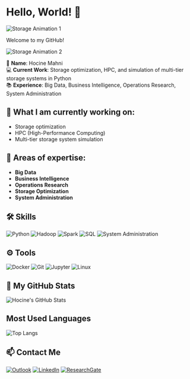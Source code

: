 # Hello, World! 👋

![Storage Animation 1](https://media2.giphy.com/media/xUPGGDNsLvqsBOhuU0/200w.gif?cid=6c09b952f5khccs1rtqosojejavckrij1miljt3bcpovpw5l&ep=v1_gifs_search&rid=200w.gif&ct=g)

Welcome to my GitHub!

![Storage Animation 2](https://cdn.pixabay.com/animation/2022/10/18/08/30/08-30-16-64_512.gif)


💼 **Name**: Hocine Mahni  
💻 **Current Work**: Storage optimization, HPC, and simulation of multi-tier storage systems in Python  
📚 **Experience**: Big Data, Business Intelligence, Operations Research, System Administration

## 🔧 What I am currently working on:
- Storage optimization
- HPC (High-Performance Computing)
- Multi-tier storage system simulation

## 🌱 Areas of expertise:
- **Big Data**
- **Business Intelligence**
- **Operations Research**
- **Storage Optimization**
- **System Administration**

## 🛠️ Skills
![Python](https://img.shields.io/badge/-Python-3776AB?style=flat-square&logo=python&logoColor=white)
![Hadoop](https://img.shields.io/badge/-Hadoop-66CCFF?style=flat-square&logo=apache-hadoop&logoColor=white)
![Spark](https://img.shields.io/badge/-Apache%20Spark-E25A1C?style=flat-square&logo=apache-spark&logoColor=white)
![SQL](https://img.shields.io/badge/-SQL-4479A1?style=flat-square&logo=postgresql&logoColor=white)
![System Administration](https://img.shields.io/badge/-System%20Administration-007ACC?style=flat-square&logo=linux&logoColor=white)

## ⚙️ Tools
![Docker](https://img.shields.io/badge/-Docker-2496ED?style=flat-square&logo=docker&logoColor=white)
![Git](https://img.shields.io/badge/-Git-F05032?style=flat-square&logo=git&logoColor=white)
![Jupyter](https://img.shields.io/badge/-Jupyter-F3631D?style=flat-square&logo=jupyter&logoColor=white)
![Linux](https://img.shields.io/badge/-Linux-FCC624?style=flat-square&logo=linux&logoColor=black)

## 🌟 My GitHub Stats
![Hocine's GitHub Stats](https://github-readme-stats.vercel.app/api?username=hocinemahni&show_icons=true&include_all_commits=true&count_private=true&theme=radical)

## Most Used Languages
![Top Langs](https://github-readme-stats.vercel.app/api/top-langs/?username=hocinemahni&layout=compact&theme=radical)

## 📫 Contact Me

[![Outlook](https://img.shields.io/badge/-Outlook-0078D4?style=flat-square&logo=microsoft-outlook&logoColor=white)](mailto:hocine.mahni@ensta-bretagne.org)
[![LinkedIn](https://img.shields.io/badge/-LinkedIn-0077B5?style=flat-square&logo=linkedin&logoColor=white)](https://www.linkedin.com/in/hocine-mahni-85780518b/)
[![ResearchGate](https://img.shields.io/badge/-ResearchGate-00CCBB?style=flat-square&logo=ResearchGate&logoColor=white)](https://www.researchgate.net/profile/Hocine-Mahni)
